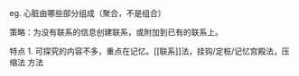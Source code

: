 eg. 心脏由哪些部分组成（聚合，不是组合）

策略：为没有联系的信息创建联系，或附加到已有的联系上。

特点
	1. 可探究的内容不多，重点在记忆。[[联系]]法，挂钩/定桩/记忆宫殿法，压缩法
方法